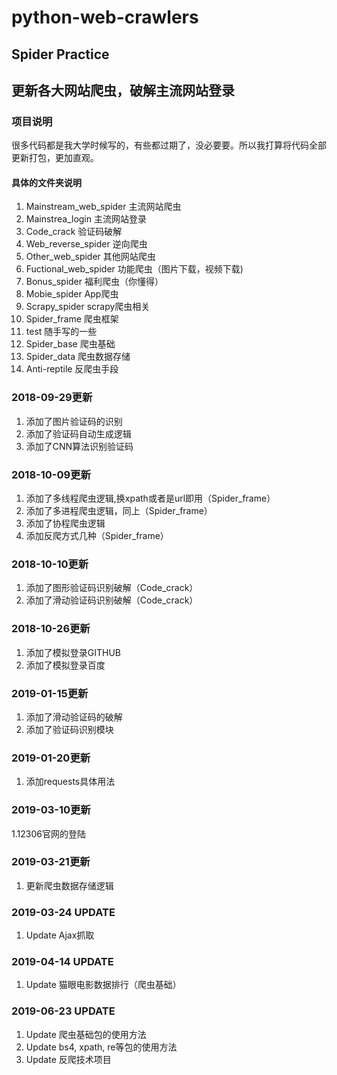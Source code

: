 # python-web-crawlers
## Spider Practice
## 更新各大网站爬虫，破解主流网站登录

### 项目说明
很多代码都是我大学时候写的，有些都过期了，没必要要。所以我打算将代码全部更新打包，更加直观。

#### 具体的文件夹说明
1. Mainstream_web_spider  主流网站爬虫
2. Mainstrea_login 主流网站登录
3. Code_crack 验证码破解
4. Web_reverse_spider 逆向爬虫
5. Other_web_spider 其他网站爬虫
6. Fuctional_web_spider 功能爬虫（图片下载，视频下载)
7. Bonus_spider 福利爬虫（你懂得）
8. Mobie_spider App爬虫
9. Scrapy_spider scrapy爬虫相关
10. Spider_frame 爬虫框架
11. test 随手写的一些
12. Spider_base 爬虫基础
13. Spider_data 爬虫数据存储
14. Anti-reptile 反爬虫手段


### 2018-09-29更新
1. 添加了图片验证码的识别
2. 添加了验证码自动生成逻辑
3. 添加了CNN算法识别验证码


### 2018-10-09更新
1. 添加了多线程爬虫逻辑,换xpath或者是url即用（Spider_frame）
2. 添加了多进程爬虫逻辑，同上（Spider_frame）
3. 添加了协程爬虫逻辑
4. 添加反爬方式几种（Spider_frame）


### 2018-10-10更新
1. 添加了图形验证码识别破解（Code_crack）
2. 添加了滑动验证码识别破解（Code_crack）


### 2018-10-26更新
1. 添加了模拟登录GITHUB
2. 添加了模拟登录百度

### 2019-01-15更新
1. 添加了滑动验证码的破解  
2. 添加了验证码识别模块

### 2019-01-20更新
1. 添加requests具体用法

### 2019-03-10更新
1.12306官网的登陆

### 2019-03-21更新
1. 更新爬虫数据存储逻辑

### 2019-03-24 UPDATE
1. Update Ajax抓取

### 2019-04-14 UPDATE
1. Update 猫眼电影数据排行（爬虫基础）

### 2019-06-23 UPDATE
1. Update 爬虫基础包的使用方法
2. Update bs4, xpath, re等包的使用方法
3. Update 反爬技术项目